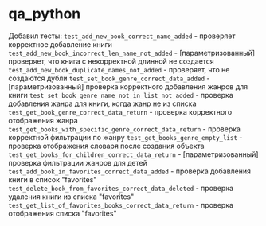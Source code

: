 # qa_python
Добавил тесты:
`test_add_new_book_correct_name_added` - проверяет корректное добавление книги
`test_add_new_book_incorrect_len_name_not_added` - [параметризованный] проверяет, что книга с некорректной длинной не создается
`test_add_new_book_duplicate_names_not_added` - проверяет, что не создаются дубли
`test_set_book_genre_correct_data_added` - [параметризованный] проверка корректного добавления жанров для книги
`test_set_book_genre_name_not_in_list_not_added` - проверка добавления жанра для книги, когда жанр не из списка
`test_get_book_genre_correct_data_return` - проверка корректного отображения жанра
`test_get_books_with_specific_genre_correct_data_return` - проверка корректной фильтрации по жанру
`test_get_books_genre_empty_list` - проверка отображения словаря после создания объекта
`test_get_books_for_children_correct_data_return` - [параметризованный] проверка фильтрации жанров для детей
`test_add_book_in_favorites_correct_data_added` - проверка добавления книги в список "favorites"
`test_delete_book_from_favorites_correct_data_deleted` - проверка удаления книги из списка "favorites"
`test_get_list_of_favorites_books_correct_data_return` - проверка отображения списка "favorites"